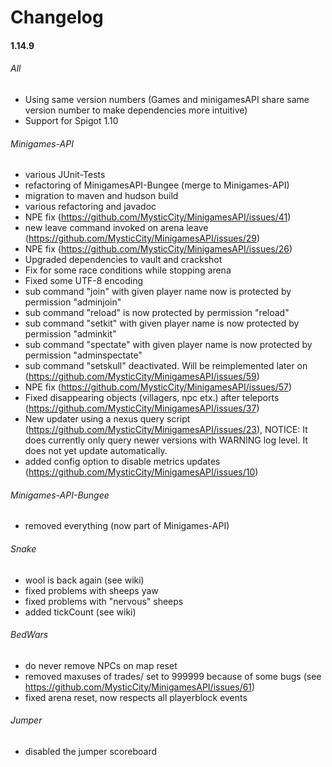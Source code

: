 # Changelog


#### 1.14.9

###### All

* Using same version numbers (Games and minigamesAPI share same version number to make dependencies more intuitive)
* Support for Spigot 1.10

###### Minigames-API
* various JUnit-Tests
* refactoring of MinigamesAPI-Bungee (merge to Minigames-API)
* migration to maven and hudson build
* various refactoring and javadoc
* NPE fix (https://github.com/MysticCity/MinigamesAPI/issues/41)
* new leave command invoked on arena leave (https://github.com/MysticCity/MinigamesAPI/issues/29)
* NPE fix (https://github.com/MysticCity/MinigamesAPI/issues/26)
* Upgraded dependencies to vault and crackshot
* Fix for some race conditions while stopping arena
* Fixed some UTF-8 encoding
* sub command "join" with given player name now is protected by permission "adminjoin"
* sub command "reload" is now protected by permission "reload"
* sub command "setkit" with given player name is now protected by permission "adminkit"
* sub command "spectate" with given player name is now protected by permission "adminspectate"
* sub command "setskull" deactivated. Will be reimplemented later on (https://github.com/MysticCity/MinigamesAPI/issues/59)
* NPE fix (https://github.com/MysticCity/MinigamesAPI/issues/57)
* Fixed disappearing objects (villagers, npc etx.) after teleports (https://github.com/MysticCity/MinigamesAPI/issues/37)
* New updater using a nexus query script (https://github.com/MysticCity/MinigamesAPI/issues/23), NOTICE: It does currently only query newer versions with WARNING log level. It does not yet update automatically.
* added config option to disable metrics updates (https://github.com/MysticCity/MinigamesAPI/issues/10)

###### Minigames-API-Bungee
* removed everything (now part of Minigames-API)

###### Snake
* wool is back again (see wiki)
* fixed problems with sheeps yaw
* fixed problems with "nervous" sheeps
* added tickCount (see wiki)

###### BedWars
* do never remove NPCs on map reset
* removed maxuses of trades/ set to 999999 because of some bugs (see https://github.com/MysticCity/MinigamesAPI/issues/61)
* fixed arena reset, now respects all playerblock events

###### Jumper
* disabled the jumper scoreboard

